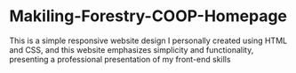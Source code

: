 # Makiling-Forestry-COOP-Homepage
This is a simple  responsive website design I personally created using HTML and CSS, and this website emphasizes simplicity and functionality, presenting a professional presentation of my front-end skills

